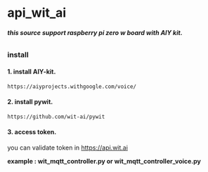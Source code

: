# api_wit_ai


###### **this source support raspberry pi zero w board with AIY kit.**

### install

#### 1. install AIY-kit.
```https://aiyprojects.withgoogle.com/voice/```


#### 2. install pywit.
```https://github.com/wit-ai/pywit```





#### 3. access token.
you can validate token in https://api.wit.ai

**example : wit_mqtt_controller.py or wit_mqtt_controller_voice.py**


